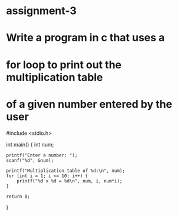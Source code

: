 # assignment-3
# Write a program in c that uses a 
# for loop to print out the multiplication table 
# of a given number entered by the user 

#include <stdio.h>

int main() {
    int num;

    printf("Enter a number: ");
    scanf("%d", &num);

    printf("Multiplication table of %d:\n", num);
    for (int i = 1; i <= 10; i++) {
        printf("%d x %d = %d\n", num, i, num*i);
    }

    return 0;
}
